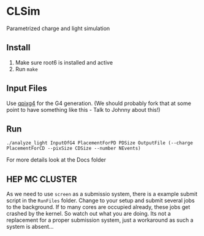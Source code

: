 # CLSim
Parametrized charge and light simulation

## Install 

1. Make sure root6 is installed and active 
2. Run `make` 

## Input Files 

Use [qpixg4](https://github.com/Q-Pix/qpixg4) for the G4 generation.  (We should probably fork that at some point to have something like this - Talk to Johnny about this!)

## Run 

`./analyze_light InputOfG4 PlacementForPD PDSize OutputFile (--charge PlacementForCD --pixSize CDSize --number NEvents)`

For more details look at the Docs folder


## HEP MC CLUSTER 

As we need to use `screen` as a submissio system, there is a example submit script in the `RunFiles` folder. 
Change to your setup and submit several jobs to the background. 
If to many cores are occupied already, these jobs get crashed by the kernel. 
So watch out what you are doing. Its not a replacement for a proper submission system, just a workaround as such a system is absent... 
